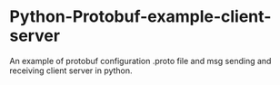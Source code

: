 # Python-Protobuf-example-client-server
An example of protobuf configuration .proto file and msg sending and receiving client server in python.
